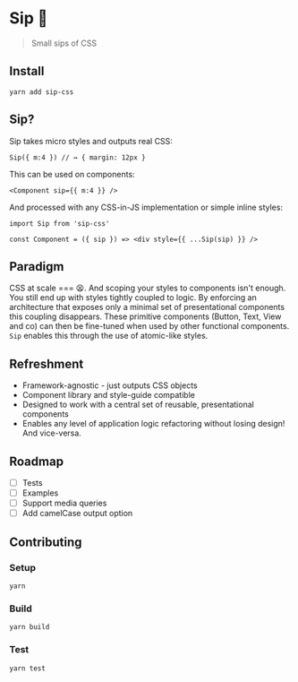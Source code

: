 # Sip 🍹

> Small sips of CSS

## Install

```
yarn add sip-css
```

## Sip?

Sip takes micro styles and outputs real CSS:
```
Sip({ m:4 }) // ↣ { margin: 12px }
```

This can be used on components:
```
<Component sip={{ m:4 }} />
```

And processed with any CSS-in-JS implementation or simple inline styles:
```
import Sip from 'sip-css'

const Component = ({ sip }) => <div style={{ ...Sip(sip) }} />
```

## Paradigm

CSS at scale === 😫. And scoping your styles to components isn't enough. You still end up with styles tightly coupled to logic. By enforcing an architecture that exposes only a minimal set of presentational components this coupling disappears. These primitive components (Button, Text, View and co) can then be fine-tuned when used by other functional components. `Sip` enables this through the use of atomic-like styles.

## Refreshment

- Framework-agnostic - just outputs CSS objects
- Component library and style-guide compatible
- Designed to work with a central set of reusable, presentational components
- Enables any level of application logic refactoring without losing design! And vice-versa.

## Roadmap

- [ ] Tests
- [ ] Examples
- [ ] Support media queries
- [ ] Add camelCase output option

## Contributing

### Setup
```
yarn
```

### Build
```
yarn build
```

### Test
```
yarn test
```
